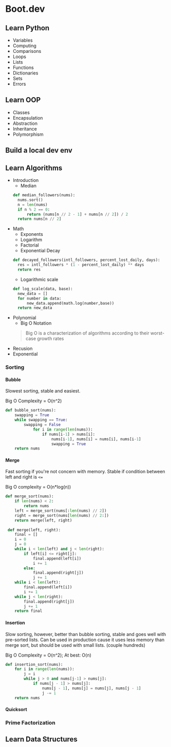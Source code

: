 # Boot.dev
## Learn Python
 - Variables
 - Computing
 - Comparisons
 - Loops
 - Lists
 - Functions
 - Dictionaries
 - Sets
 - Errors

## Learn OOP
 - Classes
 - Encapsulation
 - Abstraction
 - Inheritance
 - Polymorphism

## Build a local dev env

## Learn Algorithms
 - Introduction
   - Median
   ```python
   def median_followers(nums):
     nums.sort()
     n = len(nums)
     if n % 2 == 0:
         return (nums[n // 2 - 1] + nums[n // 2]) / 2
     return nums[n // 2]
   ```
 - Math
   - Exponents
   - Logarithm
   - Factorial
   - Exponential Decay
   ```python
   def decayed_followers(intl_followers, percent_lost_daily, days):
     res = intl_followers * (1 - percent_lost_daily) ** days
     return res
   ```
   - Logarithmic scale
   ```python
   def log_scale(data, base):
     new_data = []
     for number in data:
         new_data.append(math.log(number,base))
     return new_data
   ```
 - Polynomial
   - Big O Notation
   > Big O is a characterization of algorithms according to their worst-case growth rates
 - Recusion
 - Exponential
 ### Sorting
 #### Bubble
   Slowest sorting, stable and easiest.
 
   Big O Complexity = O(n^2)
    
 ```python
 def bubble_sort(nums):
     swapping = True
     while swapping == True:
         swapping = False
             for i in range(len(nums)):
                 if nums[i-1] > nums[i]:
                     nums[i-1], nums[i] = nums[i], nums[i-1]
                     swapping = True
     return nums
 
 ```
 #### Merge
   Fast sorting if you're not concern with memory. Stable if condition between left and right is `<=`
   
   Big O complexity = O(n*log(n))
   
   ```python
   def merge_sort(nums):
       if len(nums) < 2:
           return nums
       left = merge_sort(nums[:len(nums) // 2])
       right = merge_sort(nums[len(nums) // 2:])
       return merge(left, right)
       
    def merge(left, right):
       final = []
       i = 0
       j = 0
       while i < len(left) and j < len(right):
           if left[i] <= right[j]:
               final.append(left[i])
               i += 1
           else:
               final.append(right[j])
               j += 1
       while i < len(left):
           final.append(left[i])
           i += 1
       while j < len(right):
           final.append(right[j])
           j += 1
       return final
   ```
   
 #### Insertion
 Slow sorting, however, better than bubble sorting, stable and goes well with pre-sorted lists. Can be used in production cause it uses less memory than merge sort, but should be used with small lists. (couple hundreds)

Big O Complexity = O(n^2); At best: O(n)

```python
def insertion_sort(nums):
    for i in range(len(nums)):
        j = i
        while j > 0 and nums[j-1] > nums[j]:
            if nums[j - 1] > nums[j]:
                nums[j - 1], nums[j] = nums[j], nums[j - 1]
                j -= 1
    return nums
```
 #### Quicksort
 ### Prime Factorization
 ## Learn Data Structures
